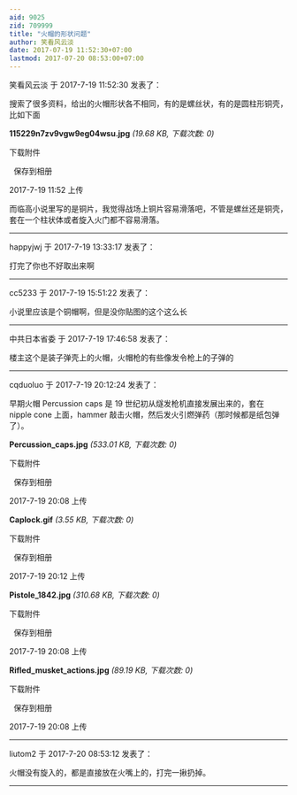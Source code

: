 ```yaml
---
aid: 9025
zid: 709999
title: "火帽的形状问题"
author: 笑看风云淡
date: 2017-07-19 11:52:30+07:00
lastmod: 2017-07-20 08:53:00+07:00
---
```


笑看风云淡 于 2017-7-19 11:52:30 发表了：

搜索了很多资料，给出的火帽形状各不相同，有的是螺丝状，有的是圆柱形铜壳，比如下面

**115229n7zv9vgw9eg04wsu.jpg** _(19.68 KB, 下载次数: 0)_

下载附件

&nbsp;
保存到相册

2017-7-19 11:52 上传

而临高小说里写的是铜片，我觉得战场上铜片容易滑落吧，不管是螺丝还是铜壳，套在一个柱状体或者旋入火门都不容易滑落。

---

happyjwj 于 2017-7-19 13:33:17 发表了：

打完了你也不好取出来啊

---

cc5233 于 2017-7-19 15:51:22 发表了：

小说里应该是个铜帽啊，但是没你贴图的这个这么长

---

中共日本省委 于 2017-7-19 17:46:58 发表了：

楼主这个是装子弹壳上的火帽，火帽枪的有些像发令枪上的子弹的

---

cqduoluo 于 2017-7-19 20:12:24 发表了：

早期火帽 Percussion caps 是 19 世纪初从燧发枪机直接发展出来的，套在 nipple cone 上面，hammer 敲击火帽，然后发火引燃弹药（那时候都是纸包弹了）。

**Percussion_caps.jpg** _(533.01 KB, 下载次数: 0)_

下载附件

&nbsp;
保存到相册

2017-7-19 20:08 上传

**Caplock.gif** _(3.55 KB, 下载次数: 0)_

下载附件

&nbsp;
保存到相册

2017-7-19 20:12 上传

**Pistole_1842.jpg** _(310.68 KB, 下载次数: 0)_

下载附件

&nbsp;
保存到相册

2017-7-19 20:08 上传

**Rifled_musket_actions.jpg** _(89.19 KB, 下载次数: 0)_

下载附件

&nbsp;
保存到相册

2017-7-19 20:08 上传

---

liutom2 于 2017-7-20 08:53:12 发表了：

火帽没有旋入的，都是直接放在火嘴上的，打完一揪扔掉。

---
